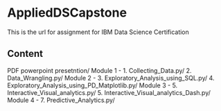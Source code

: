 # AppliedDSCapstone
This is the url for assignment for IBM Data Science Certification

## Content
PDF powerpoint presetntion/
Module 1 -  1. Collecting_Data.py/
            2. Data_Wrangling.py/
Module 2 -  3. Exploratory_Analysis_using_SQL.py/
            4. Exploratory_Analysis_using_PD_Matplotlib.py/
Module 3 -  5. Interactive_Visual_analytics.py/
            5. Interactive_Visual_analytics_Dash.py/
Module 4 -  7. Predictive_Analytics.py/

            
